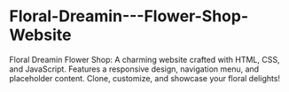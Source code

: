 # Floral-Dreamin---Flower-Shop-Website
Floral Dreamin Flower Shop: A charming website crafted with HTML, CSS, and JavaScript. Features a responsive design, navigation menu, and placeholder content. Clone, customize, and showcase your floral delights!
